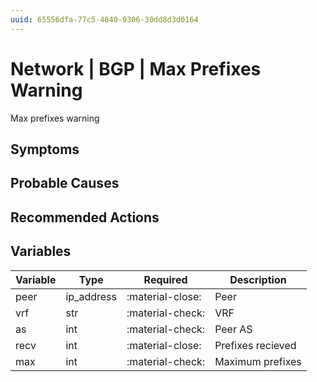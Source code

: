 ```yaml
---
uuid: 65556dfa-77c5-4840-9306-30dd8d3d0164
---
```

# Network | BGP | Max Prefixes Warning

Max prefixes warning

## Symptoms

## Probable Causes

## Recommended Actions

## Variables

Variable | Type | Required | Description
--- | --- | --- | ---
peer | ip_address | :material-close: | Peer
vrf | str | :material-check: | VRF
as | int | :material-check: | Peer AS
recv | int | :material-close: | Prefixes recieved
max | int | :material-check: | Maximum prefixes

